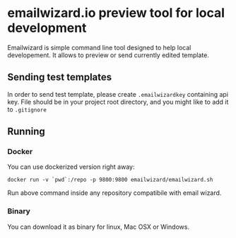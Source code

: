 # emailwizard.io preview tool for local development

Emailwizard is simple command line tool designed to help local developement. It allows to preview or send currently edited template.

## Sending test templates

In order to send test template, please create `.emailwizardkey` containing api key. File should be in your project root directory, and you might like to add it to `.gitignore`

## Running

### Docker
You can use dockerized version right away:

```
docker run -v `pwd`:/repo -p 9800:9800 emailwizard/emailwizard.sh
```

Run above command inside any repository compatibile with email wizard.

### Binary
You can download it as binary for linux, Mac OSX or Windows.




